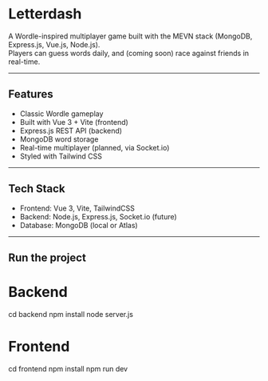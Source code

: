 # Letterdash

A Wordle-inspired multiplayer game built with the MEVN stack (MongoDB, Express.js, Vue.js, Node.js).  
Players can guess words daily, and (coming soon) race against friends in real-time.

---

## Features
- Classic Wordle gameplay
- Built with Vue 3 + Vite (frontend)
- Express.js REST API (backend)
- MongoDB word storage
- Real-time multiplayer (planned, via Socket.io)
- Styled with Tailwind CSS

---

## Tech Stack
- Frontend: Vue 3, Vite, TailwindCSS  
- Backend: Node.js, Express.js, Socket.io (future)  
- Database: MongoDB (local or Atlas)  

---

## Run the project
# Backend
cd backend
npm install
node server.js

# Frontend
cd frontend
npm install
npm run dev